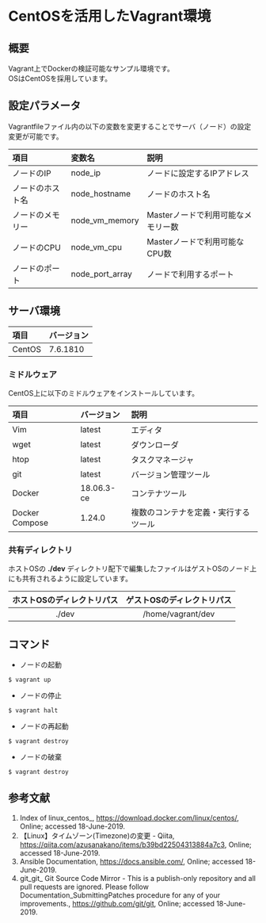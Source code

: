 # CentOSを活用したVagrant環境

## 概要

Vagrant上でDockerの検証可能なサンプル環境です。<br>
OSはCentOSを採用しています。

## 設定パラメータ

Vagrantfileファイル内の以下の変数を変更することでサーバ（ノード）の設定変更が可能です。

| 項目 |変数名 | 説明 |
| :--- | :--- | :--- |
| ノードのIP | node_ip | ノードに設定するIPアドレス |
| ノードのホスト名 | node_hostname | ノードのホスト名 |
| ノードのメモリー | node_vm_memory | Masterノードで利用可能なメモリー数 |
| ノードのCPU | node_vm_cpu | Masterノードで利用可能なCPU数 |
| ノードのポート | node_port_array | ノードで利用するポート |

## サーバ環境

| 項目 | バージョン |
| :--- | :--- |
| CentOS | 7.6.1810 |

### ミドルウェア

CentOS上に以下のミドルウェアをインストールしています。

| 項目 | バージョン | 説明 |
| :--- | :--- | :--- |
| Vim | latest | エディタ |
| wget | latest | ダウンローダ |
| htop | latest | タスクマネージャ |
| git | latest | バージョン管理ツール |
| Docker | 18.06.3-ce | コンテナツール |
| Docker Compose | 1.24.0 | 複数のコンテナを定義・実行するツール |

### 共有ディレクトリ

ホストOSの **./dev** ディレクトリ配下で編集したファイルはゲストOSのノード上にも共有されるように設定しています。

| ホストOSのディレクトリパス | ゲストOSのディレクトリパス |
| :---: | :---: |
| ./dev | /home/vagrant/dev |

## コマンド

* ノードの起動

```
$ vagrant up
```

* ノードの停止

```
$ vagrant halt
```

* ノードの再起動

```
$ vagrant destroy
```

* ノードの破棄

```
$ vagrant destroy
```

## 参考文献

1. Index of linux_centos_, https://download.docker.com/linux/centos/, Online; accessed 18-June-2019.
2. 【Linux】タイムゾーン(Timezone)の変更 - Qiita, https://qiita.com/azusanakano/items/b39bd22504313884a7c3, Online; accessed 18-June-2019.
3. Ansible Documentation, https://docs.ansible.com/, Online; accessed 18-June-2019.
4. git_git_ Git Source Code Mirror - This is a publish-only repository and all pull requests are ignored. Please follow Documentation_SubmittingPatches procedure for any of your improvements., https://github.com/git/git, Online; accessed 18-June-2019.

